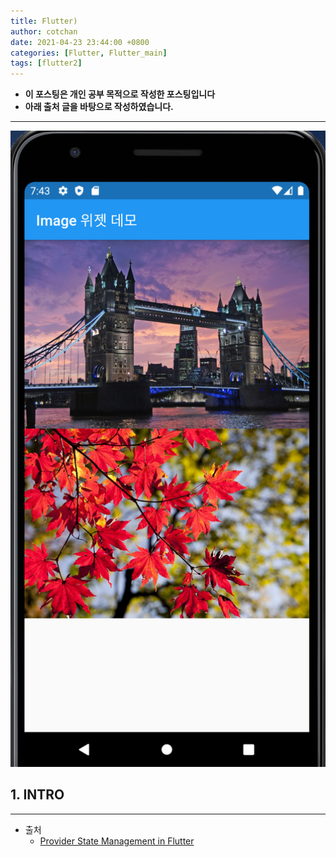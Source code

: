 ```yaml
---
title: Flutter) 
author: cotchan
date: 2021-04-23 23:44:00 +0800
categories: [Flutter, Flutter_main]
tags: [flutter2]   
---
```


+ **이 포스팅은 개인 공부 목적으로 작성한 포스팅입니다**
+ **아래 출처 글을 바탕으로 작성하였습니다.**

---

![Desktop View](/assets/img/post/flutter/2021-03-21-text-widget-example-2.png)

## 1. INTRO

---

+ 출처
  + [Provider State Management in Flutter](https://medium.com/codechai/provider-state-management-in-flutter-d453e73537c5)

